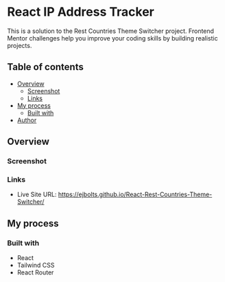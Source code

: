 # React IP Address Tracker

This is a solution to the Rest Countries Theme Switcher project. Frontend Mentor challenges help you improve your coding skills by building realistic projects.

## Table of contents

- [Overview](#overview)
  - [Screenshot](#screenshot)
  - [Links](#links)
- [My process](#my-process)
  - [Built with](#built-with)
- [Author](#author)

## Overview

### Screenshot

### Links

- Live Site URL: https://ejbolts.github.io/React-Rest-Countries-Theme-Switcher/

## My process

### Built with

- React
- Tailwind CSS
- React Router
